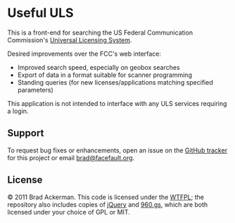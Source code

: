 # Useful ULS #

This is a front-end for searching the US Federal Communication
Commission's [Universal Licensing System][ULS].

Desired improvements over the FCC's web interface:

* Improved search speed, especially on geobox searches
* Export of data in a format suitable for scanner programming
* Standing queries (for new licenses/applications matching specified
  parameters)

This application is not intended to interface with any ULS services
requiring a login.

## Support ##

To request bug fixes or enhancements, open an issue on the [GitHub
tracker][ISSUE] for this project or email brad@facefault.org.

## License ##

&copy; 2011 Brad Ackerman.  This code is licensed under the
[WTFPL][WTF]; the repository also includes copies of [jQuery][JQ] and
[960.gs][960], which are both licensed under your choice of GPL or
MIT.

[960]: http://960.gs/
[ISSUE]: https://github.com/backerman/useful-uls/issues
[JQ]: http://jquery.com/
[ULS]: http://wireless.fcc.gov/uls/
[WTF]: http://sam.zoy.org/wtfpl/
